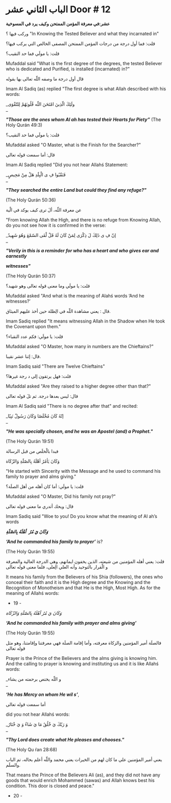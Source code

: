 # الباب الثاني عشر Door # 12

**عشر:في معرفة المؤمن الممتحن وکيف یرد في المسوخية**

ورکب فيها ؟ "In Knowing the Tested Believer and what they incarnated in"

قلت: فما أول درجة من درجات المؤمن الممتحن المصفى الخالص التي يركب فيها؟  

قلت: يا مولَي فما حد النقيب؟  

Mufaddal said "What is the first degree of the degrees, the tested Believer who is dedicated and Purified, is installed (incarnated) in?"

قال أول درجة ما وصفه اللّه تعالى بها بقوله  

Imam Al Sadiq (as) replied "The first degree is what Allah described with his words:

_ولَئِكَ الّذِينَ امْتَحَنَ اللّه قُلُوبَهُمْ لِلتّقْوَی  
_

_**"Those are the ones whom Al ah has tested their Hearts for Piety”**_ (The Holy Qurán 49:3) 

قلت: يا مولَي فما حد النقيب؟

Mufaddal asked "O Master, what is the Finish for the Searcher?"

قال: أما سمعت قوله تعالى  

Imam Al Sadiq replied "Did you not hear Allahś Statement:

_فَنَقّبُوا فِ ى الْبِلََدِ هَلْ مِنْ مَحِيصٍ  
_

_**"They searched the entire Land but could they find any refuge?"**_

(The Holy Qurán 50:36)

عن معرفة اللّه، ألَ تری كيف يوكد في الْية  

"From knowing Allah the High, and there is no refuge from Knowing Allah, do you not see how it is confirmed in the verse:

_إنّ فِ ى ذَلِكَ لَ ذِكْرَی لِمَنْ كَانَ لَهُ قَلْ لْقَى السّمْعَ وَهُوَ شَهِيدٌ  
_

_**"Verily in this is a reminder for who has a heart and who gives ear and earnestly**_

_**witnesses"**_

(The Holy Qurán 50:37)

قلت: يا مولَي وما معنى قوله تعالى وهو شهيد؟  

Mufaddal asked "And what is the meaning of Alahś words ‘And he witnesses?’

قال : يعني مشاهدة اللّه في الِظلة حين أخذ عليهم الميثاق.  

Imam Sadiq replied "It means witnessing Allah in the Shadow when He took the Covenant upon them."

قلت: يا مولَي: فکم عدد النقباء؟

Mufaddal asked "O Master, how many in numbers are the Chieftains?"

قال: إثنا عشر نقيبا.  

Imam Sadiq said "There are Twelve Chieftains"

قلت: فهل يرتقون إلى د رجة غيرها؟  

Mufaddal asked "Are they raised to a higher degree other than that?"

قال: ليس بعدها درجة. ثم تلَ قوله تعالى  

Imam Al Sadiq said "There is no degree after that" and recited:

_إنّهُ كَانَ مُخْلَصًا وَكَانَ رَسُولًَ نَبِيّا  
_

_**"He was specially chosen, and he was an Apostel (and) a Prophet."**_

(The Holy Qurán 19:51)

فبدا بالْخلَص من قبل الرسالة  

وَكَانَ يَأمُرُ أهْلَهُ بِالصّلََةِ وَالزّكَاة

"He started with Sincerity with the Message and he used to command his family to prayer and alms giving."

قلت: يا مولَي: أما كان أهله من أهل الصلَة؟  

Mufaddal asked "O Master, Did his family not pray?"

قال: ويحك أتدري ما معنى قوله تعالى  

Imam Sadiq said "Woe to you! Do you know what the meaning of Al ah’s words

**_وَكَانَ يَ مُرُ_**  **_أهْلَهُ بِالصّلََةِ_**

_**‘And he commanded his family to prayer’**_ is?

(The Holy Qurán 19:55)

قلت: يعني أهله المؤمنين من شيعته، الذين يخفون ايمانهم، وهي الدرجة العالية والمعرفة و الْقرار بالتوحيد وأنه العلي الِعلى، فلما معنى قوله تعالى  

It means his family from the Believers of his Shia (followers), the ones who conceal their faith and it is the High degree and the Knowing and the Recognition of Monotheism and that He is the High, Most High. As for the meaning of Allahś words:

- 19 -

_وَكَانَ يَ مُرُ أهْلَهُ بِالصّلََةِ وَالزّكَاة_

_**‘And he commanded his family with prayer and alms giving’**_

(The Holy Qurán 19:55)

فالصلَة أمير المؤمنين والزكاة معرفته، وأما إقامة الصلَة فهي معرفتنا وإقامتنا، وهو مثل قوله تعالى  

Prayer is the Prince of the Believers and the alms giving is knowing him. And the calling to prayer is knowing and instituting us and it is like Allahś words:

_و اللّه يختص برحمته من يشاء  
_

_**‘He has Mercy on whom He wil s’**_,

أما سمعت قوله تعالى  

did you not hear Allahś words:

_وَ رَبّكَ يَ خْلُقُ مَا يَ شَاءُ وَ يَ خْتَارُ  
_

_**"Thy Lord does create what He pleases and chooses."**_

(The Holy Qu ŕan 28:68)

يعني أمير المؤمنين علي ما كان لهم من الخيرات يعني محمد واللّه أعلم بحاله، تم الباب والسلَم.  

That means the Prince of the Believers Ali (as), and they did not have any goods that would enrich Mohammed (sawas) and Allah knows best his condition. This door is closed and peace."

- 20 -